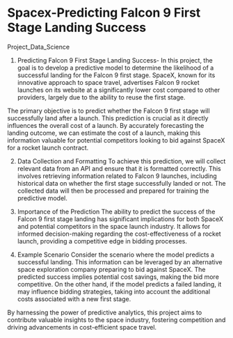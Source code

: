 # Spacex-Predicting Falcon 9 First Stage Landing Success
Project_Data_Science
1. Predicting Falcon 9 First Stage Landing Success-
In this project, the goal is to develop a predictive model to determine the likelihood of a successful landing for the Falcon 9 first stage. SpaceX, known for its innovative approach to space travel, advertises Falcon 9 rocket launches on its website at a significantly lower cost compared to other providers, largely due to the ability to reuse the first stage.

The primary objective is to predict whether the Falcon 9 first stage will successfully land after a launch. This prediction is crucial as it directly influences the overall cost of a launch. By accurately forecasting the landing outcome, we can estimate the cost of a launch, making this information valuable for potential competitors looking to bid against SpaceX for a rocket launch contract.

2. Data Collection and Formatting
To achieve this prediction, we will collect relevant data from an API and ensure that it is formatted correctly. This involves retrieving information related to Falcon 9 launches, including historical data on whether the first stage successfully landed or not. The collected data will then be processed and prepared for training the predictive model.

3. Importance of the Prediction
The ability to predict the success of the Falcon 9 first stage landing has significant implications for both SpaceX and potential competitors in the space launch industry. It allows for informed decision-making regarding the cost-effectiveness of a rocket launch, providing a competitive edge in bidding processes.

4. Example Scenario
Consider the scenario where the model predicts a successful landing. This information can be leveraged by an alternative space exploration company preparing to bid against SpaceX. The predicted success implies potential cost savings, making the bid more competitive. On the other hand, if the model predicts a failed landing, it may influence bidding strategies, taking into account the additional costs associated with a new first stage.

By harnessing the power of predictive analytics, this project aims to contribute valuable insights to the space industry, fostering competition and driving advancements in cost-efficient space travel.
